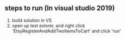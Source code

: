 ## steps to run (In visual studio 2019)

1. build solution in VS 
2. open up test exlorer, and right click 'EtsyRegisterAndAddTwoItemsToCart' and click 'run'

